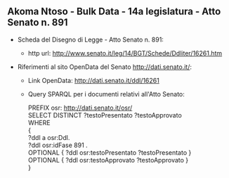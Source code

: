 ## Akoma Ntoso - Bulk Data - 14a legislatura - Atto Senato n. 891 ##

* Scheda del Disegno di Legge - Atto Senato n. 891:
	* http url: http://www.senato.it/leg/14/BGT/Schede/Ddliter/16261.htm

* Riferimenti al sito OpenData del Senato http://dati.senato.it/:
	* Link OpenData: http://dati.senato.it/ddl/16261
	* Query SPARQL per i documenti relativi all'Atto Senato:

        PREFIX osr: <http://dati.senato.it/osr/>  
		SELECT DISTINCT ?testoPresentato ?testoApprovato  
		WHERE  
		{  
		    ?ddl a osr:Ddl.  
		    ?ddl osr:idFase 891 .  
		    OPTIONAL { ?ddl osr:testoPresentato ?testoPresentato }  
		    OPTIONAL { ?ddl osr:testoApprovato ?testoApprovato }  
		}
		